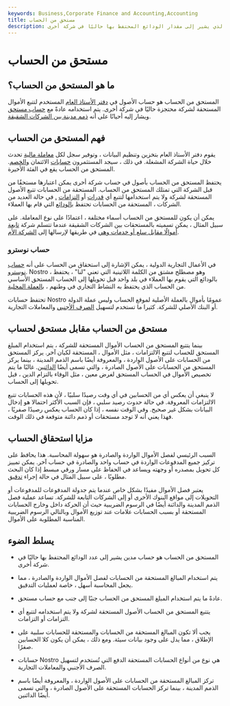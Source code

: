 ```yaml
---
keywords: Business,Corporate Finance and Accounting,Accounting
title: مستحق من الحساب
description: يشير المستحق من الحساب إلى حساب الأصول في دفتر الأستاذ العام الذي يشير إلى مقدار الودائع المحتفظ بها حاليًا في شركة أخرى.
---
```


# مستحق من الحساب
## ما هو المستحق من الحساب؟

المستحق من الحساب هو حساب الأصول في [دفتر الأستاذ العام](/generalledger) المستخدم لتتبع الأموال المستحقة لشركة محتجزة حاليًا في شركة أخرى. يتم استخدامه عادةً مع [حساب مستحق](/due-to-account) ويشار إليه أحيانًا على أنه [ذمم مدينة بين الشركات الشقيقة](/receivables).

## فهم المستحق من الحساب

يقوم دفتر الأستاذ العام بتخزين وتنظيم البيانات ، وتوفير سجل لكل [معاملة مالية](/transaction) تحدث خلال حياة الشركة المشغلة. في ذلك ، سيجد المستثمرون [حسابات](/debit) الائتمان [والخصم](/credit). المستحق من الحساب يقع في الفئة الأخيرة.

يحتفظ المستحق من الحساب بأصول في حساب شركة أخرى يمكن اعتبارها مستحقًا من قبل الشركة التي تمتلك المستحق من الحساب. المستحقة من الحسابات تتبع الأصول المستحقة لشركة ولا يتم استخدامها لتتبع أي [قدرات](/liability) أو [التزامات](/liability) [.](/obligation) في حالة العديد من الشركات ، المستحقة من الحسابات تحتفظ [بالودائع](/deposit) التي قام بها العملاء.

يمكن أن يكون للمستحق من الحساب أسماء مختلفة ، اعتمادًا على نوع المعاملة. على سبيل المثال ، يمكن تسميته بالمستحقات بين الشركات الشقيقة عندما تتسلم شركة [تابعة أموالًا مقابل سلع أو خدمات وهي](/subsidiary) في طريقها لإرسالها إلى [الشركة الأم](/parentcompany).

### حساب نوسترو

في الأعمال التجارية الدولية ، يمكن الإشارة إلى استحقاق من الحساب على أنه [حساب نوسترو](/nostroaccount). Nostro ، وهو مصطلح مشتق من الكلمة اللاتينية التي تعني "لنا" ، يحتفظ بالودائع التي يقوم بها العملاء في بلد واحد قبل تحويلها إلى الحساب المستحق الأساسي من الحساب الذي يحتفظ به النشاط التجاري في وطنهم ، [بالعملة المحلية](/currency).

تحتفظ حسابات Nostro عمومًا بأموال بالعملة الأصلية لموقع الحساب وليس عملة الدولة أو البنك الأصلي للشركة. كثيرا ما تستخدم لتسهيل [الصرف الأجنبي](/foreign-exchange) والمعاملات التجارية.

## مستحق من الحساب مقابل مستحق لحساب

بينما يتتبع المستحق من الحساب الأموال المستحقة للشركة ، يتم استخدام المبلغ المستحق للحساب لتتبع الالتزامات ، مثل الأموال ، المستحقة لكيان آخر. يركز المستحق من الحسابات على الأصول الواردة ، والمعروفة أيضًا باسم الذمم المدينة ، بينما يركز المستحق من الحسابات على الأصول الصادرة ، والتي تسمى أيضًا [الدائنين](/accountspayable). غالبًا ما يتم تخصيص الأموال في الحساب المستحق لغرض معين ، مثل الوفاء بالتزام الدين ، قبل تحويلها إلى الحساب.

لا ينبغي أن يعكس أي من الحسابين في أي وقت رصيدًا سلبيًا ، لأن هذه الحسابات تتبع الالتزامات المعروفة. في حالة حدوث رصيد سلبي ، فإن السبب الأكثر احتمالا هو إدخال البيانات بشكل غير صحيح. وفي الوقت نفسه ، إذا كان الحساب يعكس رصيدًا صفريًا ، فهذا يعني أنه لا توجد مستحقات أو ذمم دائنة متوقعة في ذلك الوقت.

## مزايا استحقاق الحساب

السبب الرئيسي لفصل الأموال الواردة والصادرة هو سهولة المحاسبة. هذا يحافظ على تركيز جميع المدفوعات الواردة في حساب واحد والصادرة في حساب آخر. يمكن تمييز كل تحويل بمصدره أو وجهته ويساعد في الحفاظ على مسار ورقي مبسط إذا كان البحث مطلوبًا ، على سبيل المثال في حالة إجراء [تدقيق](/audit).

يعتبر فصل الأموال مفيدًا بشكل خاص عندما يتم جدولة المدفوعات للمدفوعات أو التحويلات إلى مواقع البنوك الأخرى أو إلى الشركات التابعة للشركة. تساعد عملية فصل الذمم المدينة والدائنة أيضًا في الرسوم الضريبية حيث أن الحركة داخل وخارج الحسابات المستحقة أو بسبب الحسابات علامات عند توزيع الأموال وبالتالي الرسوم الضريبية المناسبة المطلوبة على الأموال.

## يسلط الضوء

- المستحق من الحساب هو حساب مدين يشير إلى عدد الودائع المحتفظ بها حاليًا في شركة أخرى.

- يتم استخدام المبالغ المستحقة من الحسابات لفصل الأموال الواردة والصادرة ، مما يجعل المحاسبة أسهل ، خاصة لعمليات التدقيق.

- عادةً ما يتم استخدام المبلغ المستحق من الحساب جنبًا إلى جنب مع حساب مستحق.

- يتتبع المستحق من الحساب الأصول المستحقة لشركة ولا يتم استخدامه لتتبع أي التزامات أو التزامات.

- يجب ألا تكون المبالغ المستحقة من الحسابات والمستحقة للحسابات سلبية على الإطلاق ، مما يدل على وجود بيانات سيئة. ومع ذلك ، يمكن أن يكون كلا الحسابين صفرًا.

- حسابات Nostro هي نوع من أنواع الحسابات المستحقة الدفع التي تُستخدم لتسهيل الصرف الأجنبي والمعاملات التجارية.

- تركز المبالغ المستحقة من الحسابات على الأصول الواردة ، والمعروفة أيضًا باسم الذمم المدينة ، بينما تركز الحسابات المستحقة على الأصول الصادرة ، والتي تسمى أيضًا الدائنين.


